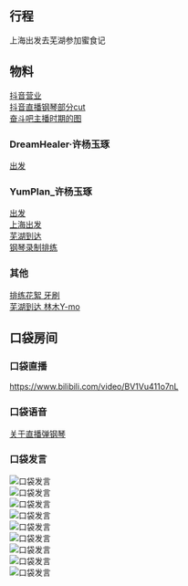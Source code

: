 ## 行程
上海出发去芜湖参加蜜食记

## 物料
[抖音营业](https://www.douyin.com/video/7024305208121478431)<br>
[抖音直播钢琴部分cut](https://weibo.com/5987962193/KEZ3EEVcT)<br>
[奋斗吧主播时期的图](https://weibo.com/2730224083/KF1rk7caa)<br>
### DreamHealer·许杨玉琢
[出发](https://weibo.com/6375088879/KEWuiwdRV)<br>
### YumPlan_许杨玉琢
[出发](https://weibo.com/7335378002/KEWmylPBC)<br>
[上海出发](https://weibo.com/7335378002/KEWuGf9bc)<br>
[芜湖到达](https://weibo.com/7335378002/KEXv9xBH4)<br>
[钢琴录制排练](https://weibo.com/7335378002/KF94RlwoN)
### 其他
[排练花絮 牙刷](https://weibo.com/1856999022/KEZBSzzgJ)<br>
[芜湖到达 林木Y-mo](https://weibo.com/5708923554/KEYguDNA5)<br>
## 口袋房间
### 口袋直播
https://www.bilibili.com/video/BV1Vu411o7nL

### 口袋语音
[关于直播弹钢琴](./pocket48/audios/)<br>

### 口袋发言
![口袋发言](./pocket48/imgs/messages1.jpeg)<br>
![口袋发言](./pocket48/imgs/P1.jpeg)<br>
![口袋发言](./pocket48/imgs/P2.jpeg)<br>
![口袋发言](./pocket48/imgs/P3.jpeg)<br>
![口袋发言](./pocket48/imgs/P4.jpeg)<br>
![口袋发言](./pocket48/imgs/P5.jpeg)<br>
![口袋发言](./pocket48/imgs/P6.jpeg)<br>
![口袋发言](./pocket48/imgs/P7.jpeg)<br>
![口袋发言](./pocket48/imgs/P8.jpeg)<br>


